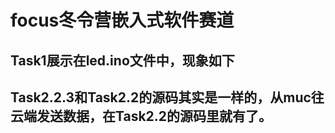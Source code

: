 # focus冬令营嵌入式软件赛道
## Task1展示在led.ino文件中，现象如下
## Task2.2.3和Task2.2的源码其实是一样的，从muc往云端发送数据，在Task2.2的源码里就有了。
